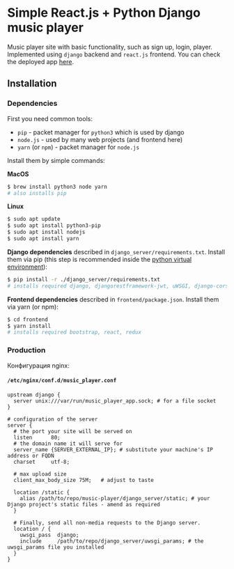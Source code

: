 # Simple React.js + Python Django music player

Music player site with basic functionality, such as sign up, login, player. Implemented using `django` backend and `react.js` frontend.
You can check the deployed app [here](http://34.77.191.34/).

## Installation

### Dependencies

First you need common tools:

- `pip` - packet manager for `python3` which is used by django
- `node.js` - used by many web projects (and frontend here)
- `yarn` (or `npm`) - packet manager for `node.js`

Install them by simple commands:

**MacOS**
```zsh
$ brew install python3 node yarn
# also installs pip
```
**Linux**
```bash
$ sudo apt update
$ sudo apt install python3-pip
$ sudo apt install nodejs
$ sudo apt install yarn
```

**Django dependencies** described in `django_server/requirements.txt`.
Install them via pip
(this step is recommended inside the [python virtual environment](https://docs.python.org/3/tutorial/venv.html)):
```bash
$ pip install -r ./django_server/requirements.txt
# installs required django, djangorestframework-jwt, uWSGI, django-cors-headers
```

**Frontend dependencies** described in `frontend/package.json`.
Install them via yarn (or npm):
```bash
$ cd frontend
$ yarn install
# installs required bootstrap, react, redux
```

### Production

Конфигурация nginx:

#### **`/etc/nginx/conf.d/music_player.conf`**
```
upstream django {
  server unix:///var/run/music_player_app.sock; # for a file socket
}

# configuration of the server
server {
  # the port your site will be served on
  listen      80;
  # the domain name it will serve for
  server_name {SERVER_EXTERNAL_IP}; # substitute your machine's IP address or FQDN
  charset     utf-8;

  # max upload size
  client_max_body_size 75M;   # adjust to taste

  location /static {
    alias /path/to/repo/music-player/django_server/static; # your Django project's static files - amend as required
  }

  # Finally, send all non-media requests to the Django server.
  location / {
    uwsgi_pass  django;
    include     /path/to/repo/django_server/uwsgi_params; # the uwsgi_params file you installed
  }
}
```

